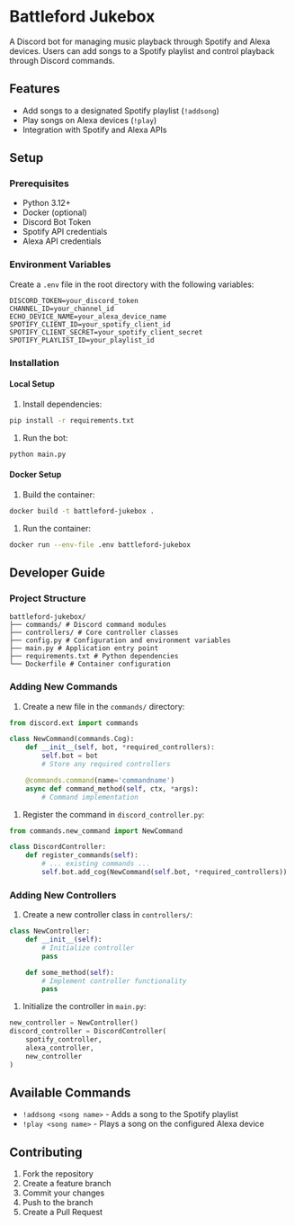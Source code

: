 # Battleford Jukebox

A Discord bot for managing music playback through Spotify and Alexa devices. Users can add songs to a Spotify playlist and control playback through Discord commands.

## Features

- Add songs to a designated Spotify playlist (`!addsong`)
- Play songs on Alexa devices (`!play`)
- Integration with Spotify and Alexa APIs

## Setup

### Prerequisites

- Python 3.12+
- Docker (optional)
- Discord Bot Token
- Spotify API credentials
- Alexa API credentials

### Environment Variables

Create a `.env` file in the root directory with the following variables:

```env
DISCORD_TOKEN=your_discord_token
CHANNEL_ID=your_channel_id
ECHO_DEVICE_NAME=your_alexa_device_name
SPOTIFY_CLIENT_ID=your_spotify_client_id
SPOTIFY_CLIENT_SECRET=your_spotify_client_secret
SPOTIFY_PLAYLIST_ID=your_playlist_id
```

### Installation

#### Local Setup

1. Install dependencies:

```bash
pip install -r requirements.txt
```

1. Run the bot:

```bash
python main.py
```

#### Docker Setup

1. Build the container:

```bash
docker build -t battleford-jukebox .
```

1. Run the container:

```bash
docker run --env-file .env battleford-jukebox
```

## Developer Guide

### Project Structure

```
battleford-jukebox/
├── commands/ # Discord command modules
├── controllers/ # Core controller classes
├── config.py # Configuration and environment variables
├── main.py # Application entry point
├── requirements.txt # Python dependencies
└── Dockerfile # Container configuration
```

### Adding New Commands

1. Create a new file in the `commands/` directory:

```python
from discord.ext import commands

class NewCommand(commands.Cog):
    def __init__(self, bot, *required_controllers):
        self.bot = bot
        # Store any required controllers

    @commands.command(name='commandname')
    async def command_method(self, ctx, *args):
        # Command implementation
```

1. Register the command in `discord_controller.py`:

```python
from commands.new_command import NewCommand

class DiscordController:
    def register_commands(self):
        # ... existing commands ...
        self.bot.add_cog(NewCommand(self.bot, *required_controllers))
```

### Adding New Controllers

1. Create a new controller class in `controllers/`:

```python
class NewController:
    def __init__(self):
        # Initialize controller
        pass

    def some_method(self):
        # Implement controller functionality
        pass
```

1. Initialize the controller in `main.py`:

```python
new_controller = NewController()
discord_controller = DiscordController(
    spotify_controller,
    alexa_controller,
    new_controller
)
```

## Available Commands

- `!addsong <song name>` - Adds a song to the Spotify playlist
- `!play <song name>` - Plays a song on the configured Alexa device

## Contributing

1. Fork the repository
2. Create a feature branch
3. Commit your changes
4. Push to the branch
5. Create a Pull Request
